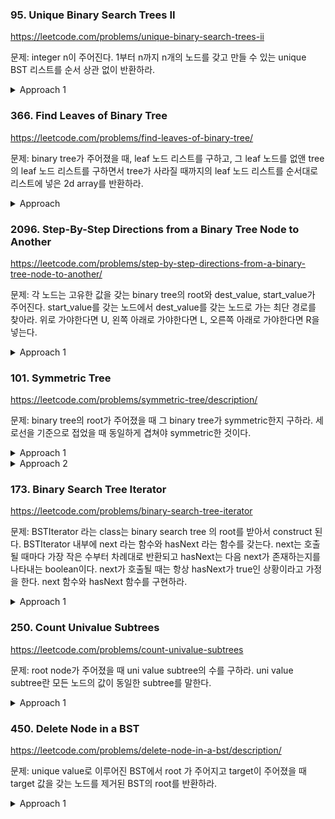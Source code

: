 
### 95. Unique Binary Search Trees II

https://leetcode.com/problems/unique-binary-search-trees-ii

문제: integer n이 주어진다. 1부터 n까지 n개의 노드를 갖고 만들 수 있는 unique BST 리스트를 순서 상관 없이 반환하라.

<details><summary>Approach 1</summary>

- root는 1부터 n까지 될 수 있다.
- k가 root가 되었을 때, left subtree는 1부터 k-1까지로 만들 수 있는 bst가 될 것이다.
- helper(start, end)를 start부터 end를 통해 만들 수 있는 bst 리스트라고 하자.
- 각 root k마다, helper(1, k-1) 중 하나가 left subtree가 되고 helper(k+1, n) 중 하나가 right subtree가 된다. 이걸 각각 엮으면 된다.

내 solution. 근데 helper(1,3) 이나 helper(2,4)나 동일한 답이고 value만 다른 건데 이 부분 최적화를 못 했다.    
length에 대해서 리스트 반환하는 함수를 만들고 그 함수 결과에 대해서 base만큼만 더해주면 더 빠를 것 같다.


```python
# class TreeNode:
#     def __init__(self, val:int =0, left: TreeNode =None, right:TreeNode=None):

def generateTrees(self, n: int) -> List[Optional[TreeNode]]:
    @lru_cache(maxsize=None)
    def helper(start_idx: int, end_idx: int) -> List[TreeNode]:
        # Get all the bsts that can be created from the nodes from start_idx to end_idx
        if end_idx < start_idx:
            return [None]
        if start_idx == end_idx:
            return [TreeNode(start_idx)]
        rtn = []
        for cur in range(start_idx, end_idx+1):
            lss = helper(start_idx, cur-1)
            rss = helper(cur+1, end_idx)
            for ls in lss:
                for rs in rss:
                    rtn.append(TreeNode(cur, ls, rs))
        return rtn

    return helper(1, n)
```

</details>







### 366. Find Leaves of Binary Tree

https://leetcode.com/problems/find-leaves-of-binary-tree/

문제: binary tree가 주어졌을 때, leaf 노드 리스트를 구하고, 그 leaf 노드를 없앤 tree의 leaf 노드 리스트를 구하면서 tree가 사라질 때까지의 leaf 노드 리스트를 순서대로 리스트에 넣은 2d array를 반환하라.

<details><summary>Approach</summary>

기본적으로 트리에는 height 0부터 max까지 있고 각각의 height에는 빈 리스트가 아님이 보장된다.    
traverse하면서 자기 height를 구하고 자기 위치에 맞는 곳에 들어간다.

`height(root)=1+max(height(root.left), height(root.right))` 를 생각한다.   
그러려면 어떤 함수의 f(leftchild)와 f(rightchild) 값이 구해진 상태여야 현재 height를 구할 수 있기 때문에 left와 right 후에 자기 노드를 처리하는 post order를 사용한다.    
getHeight이라는 함수를 만드는데 이 함수는 post-order DFS를 하면서 leaf로부터의 height를 구한다.    
height를 구하면 `res[height].append(node.val)`을 해줌으로써 알맞은 위치에 답을 넣어주고 `return height`를 한다.    

O(N) / O(N)

</details>







### 2096. Step-By-Step Directions from a Binary Tree Node to Another

https://leetcode.com/problems/step-by-step-directions-from-a-binary-tree-node-to-another/

문제: 각 노드는 고유한 값을 갖는 binary tree의 root와 dest_value, start_value가 주어진다. 
start_value를 갖는 노드에서 dest_value를 갖는 노드로 가는 최단 경로를 찾아라. 
위로 가야한다면 U, 왼쪽 아래로 가야한다면 L, 오른쪽 아래로 가야한다면 R을 넣는다.



<details><summary>Approach 1</summary>

내가 처음 풀은 solution. 시간이 느리게 측정된다. 각 node까지의 path를 구한 다음에 그 두 path를 비교해서 겹치는 건 없앴다. 그 다음 남은 걸로 답을 만들었다.   
복잡도는 O(N) / O(N) 인 것 같은데. 전체 트리 한 번 훑으면서 path 찾고, 그 path 한 번 더 작업하고.   



```python
class Solution:
    def getDirections(self, root: Optional[TreeNode], startValue: int, destValue: int) -> str: 
        self.tmp_path = deque()
        self.path_to_start, self.path_to_dest = None, None

        def helper(cur, direction):
            if cur == None or (self.path_to_start and self.path_to_dest):
                return
            self.tmp_path.append((cur, direction))

            if cur.val == startValue:
                self.path_to_start = copy.deepcopy(self.tmp_path)
            if cur.val == destValue:
                self.path_to_dest = copy.deepcopy(self.tmp_path)

            helper(cur.left, 'L')
            helper(cur.right, 'R')
            self.tmp_path.pop()
        
        helper(root, '')

        while self.path_to_start and self.path_to_dest:
            if self.path_to_start[0][0].val == self.path_to_dest[0][0].val:
                self.path_to_start.popleft()
                self.path_to_dest.popleft()
            else:
                break
        
        rtn = []
        for i in range(len(self.path_to_start)):
            rtn.append('U')
        for i in range(len(self.path_to_dest)):
            rtn.append(self.path_to_dest[i][1])
        return ''.join(rtn)
        
```






솔루션도 비슷한 거 같은데 각각의 path 구할 때 root 기준의 L, R을 애초에 넣었다. 객체를 직접 다루고 가져가기보다는 필요한 결과만 다루도록 하자. 메모리도 많이 차지하고 비효율적이다.   
그리고 deque 쓸 필요도 없었다. 어차피 한 쪽으로만 넣고 한 쪽으로만 빼니까 list로 간단히 할 수 있었다.



```py
class Solution:
    def getDirections(self, root: Optional[TreeNode], startValue: int, destValue: int) -> str:
        def find(n: TreeNode, val: int, path: List[str]) -> bool:
            # find 함수 깔끔하다.
            if n.val == val:
                return True
            if n.left and find(n.left, val, path):
                path += "L"
            elif n.right and find(n.right, val, path):
                path += "R"
            return path

        s, d = [], []
        find(root, startValue, s)
        find(root, destValue, d)
        while len(s) and len(d) and s[-1] == d[-1]:
            s.pop()
            d.pop()
        return "".join("U" * len(s)) + "".join(reversed(d))
```

</details>








### 101. Symmetric Tree

https://leetcode.com/problems/symmetric-tree/description/

문제: binary tree의 root가 주어졌을 때 그 binary tree가 symmetric한지 구하라. 세로선을 기준으로 접었을 때 동일하게 겹쳐야 symmetric한 것이다.


<details><summary>Approach 1</summary>

level traversal 하는 방법으로 풀 수 있다.   
각 level의 list가 symmetric하면 다음 level로 넘어간다. symmetric하지 않으면 False return해야한다.   

이 때 어떤 node의 child가 None이라도 next list에는 추가해줘야한다. 그래야 자리까지 정확히 symmetric한지 알 수 있다.   
그 next list를 갖고 다음 iteration을 할 때는 None인 node는 무시해도 된다. 이미 이전까지의 자리를 확인했기 때문에 유효한 node에 대해서만 추가로 진행하면 된다.   

각 노드는 한 번씩만 방문하고, symmetric한지 체크하는 것도 각 리스트의 길이만큼만 필요하니까 O(2N) 이다.
O(N) / O(N)

또 다른 내 풀이로는, preorder traverse 하면서 list를 만든 뒤에 리스트를 비교했다.    
child node로 갈 때 left 먼저 갈지 right 먼저 갈지의 순서만 바꿨다. None도 넣어줘야한다.    
이것도 O(N) / O(N)의 복잡도이다.


</details>



<details><summary>Approach 2</summary>

역시 solution이 더 깔금하다...   

큐를 하나 두고 처음에는 `[left_root, right_root]`를 넣는다. left_root는 왼쪽 subtree에 대한 root, right_root는 right subtree에 대한 root이다.   
그러고 두 개씩 pop을 하면서 left와 right를 동시에 비교한다.  
두 개씩 빼면 한상 첫 번째 값은 left subtree, 두 번째 값은 right subtree 에서 온 게 보장이 된다.    
동일하다면 popped 노드에 대해 child node를 큐에 넣어줘야한다.   
left subtree에 있는 노드에 대해서는 left, right 순서로 큐에 넣고, right subtree에 있는 노드는 반대 순서로 넣는다.   

이것도 전체 노드를 한 번씩 방문해야하고, 큐의 크기도 N이다. 그래도 전체 traverse할 필요가 없고, 각 level마다 가 아니라 각 node마다 검증하는 거니까 더 빨리 validate가 될 것 같다.    
O(N) / O(N) 


```python
def isSymmetric(self, root: Optional[TreeNode]) -> bool:
    queue = deque([root, root])
    while queue:
        left = queue.popleft()
        right = queue.popleft()
        if left is None and right is None:
            continue
        if left is None or right is None:
            return False
        if left.val != right.val:
            return False
        queue.append(left.left)
        queue.append(right.right)
        queue.append(left.right)
        queue.append(right.left)
    return True
```




비슷한 방식으로 recursive 하게도 할 수 있다. 



```python
def isSymmetric(self, root: Optional[TreeNode]) -> bool:
    def is_mirror(left_node, right_node):
        if left_node is None and right_node is None:
            return True
        if left_node is None or right_node is None:
            return False
        return left_node.val == right_node.val and is_mirror(left_node.left, right_node.right) and is_mirror(left_node.right, right_node.left)
    
    return is_mirror(root, root)
```

</details>







### 173. Binary Search Tree Iterator

https://leetcode.com/problems/binary-search-tree-iterator

문제: BSTIterator 라는 class는 binary search tree 의 root를 받아서 construct 된다. BSTIterator 내부에 next 라는 함수와 hasNext 라는 함수를 갖는다. 
next는 호출될 때마다 가장 작은 수부터 차례대로 반환되고 hasNext는 다음 next가 존재하는지를 나타내는 boolean이다. next가 호출될 때는 항상 hasNext가 true인 상황이라고 가정을 한다. next 함수와 hasNext 함수를 구현하라.

<details><summary>Approach 1</summary>

나는 처음에 그냥 bst flatten을 해서 리스트를 만든 뒤에 앞에서부터 pointer를 옮겼다.    
이렇게 해도 되지만 solution은 stack을 사용했다.

- 처음에 left child node만 다 stack에 추가한다. 
- 가장 작은 수는 top에 있을 것이고 next를 호출하면 그 값을 pop해야한다. 이제 top에 있는 수는 min의 parent 값이다.
- left child만 추가했었으므로 pop된 min의 right subtree는 고려가 안 됐다. min이 right subtree를 갖는다면 min의 parent보다 작은 값이 거기 있다.
- 따라서 pop된 min의 right subtree가 있는지 확인하고 있다면 그것도 동일하게 left child nodes들을 stack에 추가를 한다.

이것도 결국 in-order traversal과 동일하게 동작을 하는데 stack을 사용하는 방법이네. 대신 memory를 height 만큼까지 쓰니까 조금 더 효율적이다.



```python
class BSTIterator:
    def __init__(self, root: TreeNode):
        self.stack = []
        self._leftmost_inorder(root)

    def _leftmost_inorder(self, root):
        while root:
            self.stack.append(root)
            root = root.left

    def next(self) -> int:
        topmost_node = self.stack.pop()
        if topmost_node.right:
            self._leftmost_inorder(topmost_node.right)
        return topmost_node.val

    def hasNext(self) -> bool:
        return len(self.stack) > 0
```

next: O(1) / O(h)

hasNext는 O(1)의 시간을 가질 것이다.   
next는 기본적으로 right subtree를 iterate하는 것이므로 O(N)의 시간이 필요하지만 amortized O(1)으로 볼 수 있다.    
space는 O(h)이 필요하다. 처음에 h만큼 넣고, _h만큼 올라갔다면, 그 right subtree에서 넣을 수 있는 데이터 양은 올라간 만큼인 _h이므로 계속 h 이하로 유지가 된다.

</details>








### 250. Count Univalue Subtrees

https://leetcode.com/problems/count-univalue-subtrees

문제: root node가 주어졌을 때 uni value subtree의 수를 구하라. uni value subtree란 모든 노드의 값이 동일한 subtree를 말한다.

<details><summary>Approach 1</summary>

leaf node부터 확인을 한다. 근데 subtree가 꼭 original tree의 leaf를 가져야하나? 지금은 문제가 lock돼서 안 보인다.

- leaf node는 자기 자신 밖에 없으므로 항상 uni value subtree이다.   
- 그리고 어떤 node가 uni value subtree가 아니라면 그 모든 parent들도 uni value subtree가 아니다.   
- 어떤 node가 uni value subtree이려면 node.left와 node.right 모두 uni value subtree 이어야하고 node.val, node.left.val, node.right.val 이 모두 같아야한다.   

O(N) / O(N)


```python
class Solution:
    def countUnivalSubtrees(self, root: Optional[TreeNode]) -> int:
        if not root:
            return 0
        self.count = 0

        def helper(cur):
            if not (cur.left or cur.right):
                self.count += 1
                return cur.val
            
            if cur.left and cur.right:
                from_left = helper(cur.left)
                from_right = helper(cur.right)
                if from_left == from_right and from_left == cur.val:
                    self.count += 1
                    return cur.val
                return None
            
            if cur.left:
                if helper(cur.left) == cur.val:
                    self.count += 1
                    return cur.val
                return None
            
            if cur.right:
                if helper(cur.right) == cur.val:
                    self.count += 1
                    return cur.val
                return None
        
        helper(root)
        return self.count
```


깔끔한 solution 풀이. return을 간단하게 했다. complexity는 똑같이 O(N) / O(N) 인데 이렇게 하니까 더 빨리 수행됐다. 이게 잘 짠 코드와의 차이이다..

```python
class Solution:
    def countUnivalSubtrees(self, root: Optional[TreeNode]) -> int:
        self.count = 0

        def dfs(node):
            if node is None:
                return True

            isLeftUniValue = dfs(node.left)
            isRightUniValue = dfs(node.right)

            if isLeftUniValue and isRightUniValue:
                if node.left and node.val != node.left.val:
                    return False
                if node.right and node.val != node.right.val:
                    return False
                self.count += 1
                return True

            return False
        
        dfs(root)
        return self.count
```



근데 global variable은 좋지 않은 코딩이다. 대신에 dfs 함수가 두 개의 값을 return하도록 한다.



```python
    def countUnivalSubtrees(self, root: Optional[TreeNode]) -> int:
        def dfs(node):
            if node is None:
                return True, 0
            
            left = dfs(node.left)
            right = dfs(node.right)
            isLeftUniValue = left[0]
            isRightUniValue = right[0]
            count = left[1] + right[1]
            if isLeftUniValue and isRightUniValue:
                if node.left and node.val != node.left.val:
                    return False, count
                if node.right and node.val != node.right.val:
                    return False, count
                return True, count + 1
            return False, count
        
        return dfs(root)[1]
```

</details>







### 450. Delete Node in a BST

https://leetcode.com/problems/delete-node-in-a-bst/description/

문제: unique value로 이루어진 BST에서 root 가 주어지고 target이 주어졌을 때 target 값을 갖는 노드를 제거된 BST의 root를 반환하라.

<details><summary>Approach 1</summary>

지우는 과정을 상상해서 단순화시킨 후 구현하기가 까다롭다.

이 함수는 target을 지운 뒤 그 tree의 root를 반환해준다.   
따라서 recursive하게 생각했을 때, target이 root 왼쪽에 있다면 `root.left = deleteNode(root.left, target)`` 으로 하면 아래에서 알아서 된다.   


1. leaf node이면, 그 node를 None으로 바꾼다.
2. right child가 있으면 leftmost of the right subtree(i.e. successor)와 바꾼 뒤 그 node를 recursive하게 삭제한다.
3. left child가 있으면 rightmost of the left subtree(i.e. predecessor)와 바꾸고 그 node를 recursive하게 삭제한다.



solution

```python
    def deleteNode(self, root: Optional[TreeNode], key: int) -> Optional[TreeNode]:
        if root is None:
            return root
        
        if root.val > key:
            root.left = self.deleteNode(root.left, key)
        elif root.val < key:
            root.right = self.deleteNode(root.right, key)
        else:
            if not(root.left or root.right):
                root = None  # 추가로 할 작업이 없다. 그냥 None을 반환하면 된다. 그럼 recursion에서 위에 있던 parent node에서 받아서 업데이트할 것이다.
            elif root.right:
                successor = root.right
                while successor.left:
                    successor = successor.left
                root.val = successor.val
                root.right = self.deleteNode(root.right, root.val)
            else:
                # 마찬가지로 predecessor를 찾아서 바꿔주면 되네. 나는 cur.parent를 찾아서 cur를 건너뛰고 연결하려고 하니까 복잡했다.
                predecessor = root.left
                while predecessor.right:
                    predecessor = predecessor.right
                root.val = predecessor.val
                root.left = self.deleteNode(root.left, root.val)
        
        return root
```



user solution에 있던 더 간단한 코드. `left가 있으면, right가 있으면` 의 조건이었는데 `left가 없으면, right가 없으면` 으로 바꾸니까 간단해진다.

1. target node의 left가 없으면 target node의 right를 반환하면 된다. right도 없다고 해도 괜찮다. 그럼 None이 반환된다.
2. target node의 right가 없으면 target node의 left를 반환하면 된다.
3. target node가 left와 right 둘 다 있으면 successor를 찾아서 바꾼 뒤 successor node를 recursive하게 지워준다.



```python
    def deleteNode(self, root: Optional[TreeNode], key: int) -> Optional[TreeNode]:
        if not root: return None
        
        if root.val == key:
            if not root.right: return root.left
            
            if not root.left: return root.right
            
            if root.left and root.right:
                temp = root.right
                while temp.left: temp = temp.left
                root.val = temp.val
                root.right = self.deleteNode(root.right, root.val)

        elif root.val > key:
            root.left = self.deleteNode(root.left, key)
        else:
            root.right = self.deleteNode(root.right, key)
            
        return root
```

</details>

